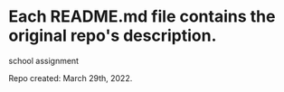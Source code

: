# Each README.md file contains the original repo's description.

school assignment

Repo created: March 29th, 2022.
